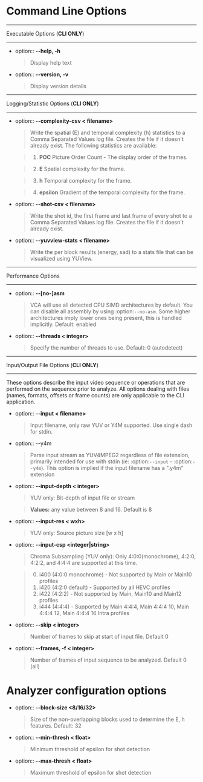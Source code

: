 Command Line Options
======================

******************
Executable Options (**CLI ONLY**)
******************

- option:: **--help, -h**

	> Display help text
	

- option:: **--version, -v**

	> Display version details

******************
Logging/Statistic Options (**CLI ONLY**)
******************

- option:: **--complexity-csv < filename>**

	> Write the spatial (E) and temporal complexity (h) statistics to a Comma
	Separated Values log file. Creates the file if it doesn't already exist.
	> The following statistics are available:
		
	> 1. **POC** Picture Order Count - The display order of the frames.
	
	> 2. **E** Spatial complexity for the frame. 
	
	> 3. **h** Temporal complexity for the frame.
	
	> 4. **epsilon** Gradient of the temporal complexity for the frame.

- option:: **--shot-csv < filename>**

	> Write the shot id, the first frame and last frame of every shot to a Comma
	Separated Values log file. Creates the file if it doesn't already exist.

- option:: **--yuvview-stats < filename>**

    > Write the per block results (energy, sad) to a stats file that can be 
	visualized using YUView.

******************
Performance Options
******************

- option:: **--[no-]asm**

	> VCA will use all detected CPU SIMD architectures by default. You can disable all assembly by using :option:`--no-asm`. Some higher architectures imply lower ones being present, this is handled implicitly. Default: enabled

- option:: **--threads < integer>**

    > Specify the number of threads to use.
	Default: 0 (autodetect)

******************
Input/Output File Options (**CLI ONLY**)
******************

These options describe the input video sequence or operations that are performed on the sequence prior to analyze. All options dealing with files (names, formats, offsets or
frame counts) are only applicable to the CLI application.

- option:: **--input < filename>**

	> Input filename, only raw YUV or Y4M supported. Use single dash for stdin.

- option:: --y4m

	> Parse input stream as YUV4MPEG2 regardless of file extension,	primarily intended for use with stdin (ie: :option:`--input` -
	:option:`--y4m`).  This option is implied if the input filename has a ".y4m" extension

- option:: **--input-depth < integer>**

	> YUV only: Bit-depth of input file or stream

	> **Values:** any value between 8 and 16. Default is 8

- option:: **--input-res < wxh>**

	> YUV only: Source picture size [w x h]

- option:: **--input-csp <integer|string>**

	> Chroma Subsampling (YUV only):  Only 4:0:0(monochrome), 4:2:0, 4:2:2, and 4:4:4 are supported at this time.

	> 0. i400 (4:0:0 monochrome) - Not supported by Main or Main10 profiles
	> 1. i420 (4:2:0 default)    - Supported by all HEVC profiles
	> 2. i422 (4:2:2)            - Not supported by Main, Main10 and Main12 profiles
	> 3. i444 (4:4:4)            - Supported by Main 4:4:4, Main 4:4:4 10, Main 4:4:4 12, Main 4:4:4 16 Intra profiles

- option:: **--skip < integer>**

	> Number of frames to skip at start of input file. Default 0

- option:: **--frames, -f < integer>**

	> Number of frames of input sequence to be analyzed. Default 0 (all)


Analyzer configuration options
========================

- option:: **--block-size <8/16/32>**

	> Size of the non-overlapping blocks used to determine the E, h features. Default: 32
	
- option:: **--min-thresh < float>**

	> Minimum threshold of epsilon for shot detection

- option:: **--max-thresh < float>**

	> Maximum threshold of epsilon for shot detection	
